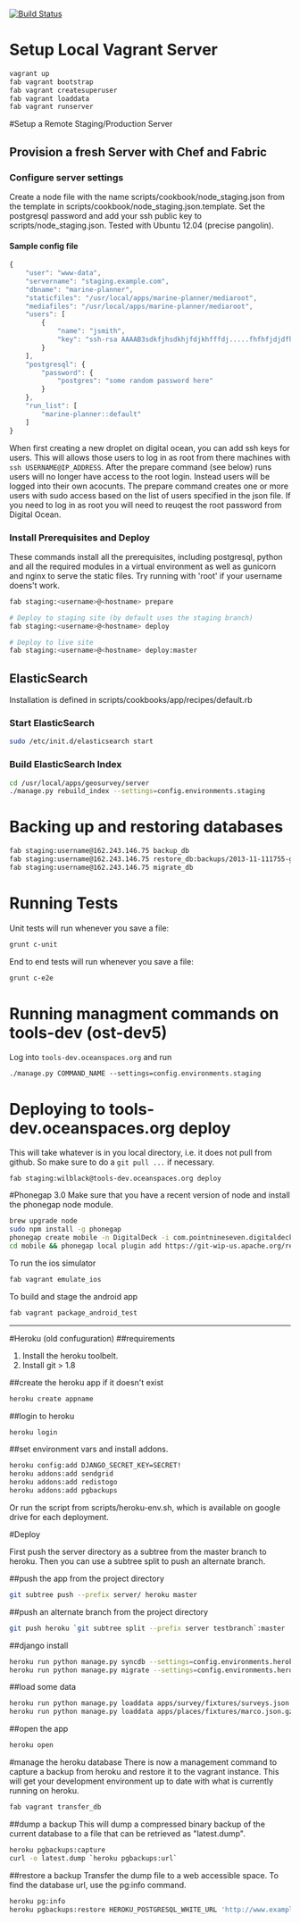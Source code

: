 [![Build Status](https://travis-ci.org/Ecotrust/geosurvey.png?branch=master)](https://travis-ci.org/Ecotrust/geosurvey)


# Setup Local Vagrant Server
```bash
vagrant up
fab vagrant bootstrap
fab vagrant createsuperuser
fab vagrant loaddata
fab vagrant runserver
```

#Setup a Remote Staging/Production Server
## Provision a fresh Server with Chef and Fabric
### Configure server settings
Create a node file with the name scripts/cookbook/node_staging.json from the template in scripts/cookbook/node_staging.json.template.  Set the postgresql password and add your ssh public key to scripts/node_staging.json.  Tested with Ubuntu 12.04 (precise pangolin).
#### Sample config file
```javascript
{
    "user": "www-data",
    "servername": "staging.example.com",
    "dbname": "marine-planner",
    "staticfiles": "/usr/local/apps/marine-planner/mediaroot",
    "mediafiles": "/usr/local/apps/marine-planner/mediaroot",
    "users": [
        {
            "name": "jsmith",
            "key": "ssh-rsa AAAAB3sdkfjhsdkhjfdjkhfffdj.....fhfhfjdjdfhQ== jsmith@machine.local"
        }
    ],
    "postgresql": {
        "password": {
            "postgres": "some random password here"
        }
    },
    "run_list": [
        "marine-planner::default"
    ]
}
```
When first creating a new droplet on digital ocean, you can add ssh keys for users. This will
allows those users to log in as root from there machines with `ssh USERNAME@IP_ADDRESS`.  After the prepare command (see below) runs users will no longer have access to the root login. Instead users will be logged into their own acocunts.  The prepare command creates one or more users with sudo access based on the list of users specified in the json file. If you need to log in as root you will need to reuqest the root password from Digital Ocean. 

### Install Prerequisites and Deploy
These commands install all the prerequisites, including postgresql, python and all the required modules in a virtual environment as well as gunicorn and nginx to serve the static files. Try running with 'root' if your username doens't work.
```bash
fab staging:<username>@<hostname> prepare

# Deploy to staging site (by default uses the staging branch)
fab staging:<username>@<hostname> deploy

# Deploy to live site
fab staging:<username>@<hostname> deploy:master


```
## ElasticSearch
Installation is defined in scripts/cookbooks/app/recipes/default.rb

### Start ElasticSearch
```bash
sudo /etc/init.d/elasticsearch start
```
### Build ElasticSearch Index
```bash
cd /usr/local/apps/geosurvey/server
./manage.py rebuild_index --settings=config.environments.staging
```

# Backing up and restoring databases

```bash
fab staging:username@162.243.146.75 backup_db
fab staging:username@162.243.146.75 restore_db:backups/2013-11-111755-geosurvey.dump
fab staging:username@162.243.146.75 migrate_db
```

# Running Tests

Unit tests will run whenever you save a file:

```bash
grunt c-unit
```

End to end tests will run whenever you save a file:


```bash
grunt c-e2e
```


# Running managment commands on tools-dev (ost-dev5)
Log into `tools-dev.oceanspaces.org` and run

```
./manage.py COMMAND_NAME --settings=config.environments.staging
```

# Deploying to tools-dev.oceanspaces.org deploy
This will take whatever is in you local directory, i.e. it does not pull from github. So make sure to do a `git pull ...` if necessary.

```
fab staging:wilblack@tools-dev.oceanspaces.org deploy
```


#Phonegap 3.0
Make sure that you have a recent version of node and install the phonegap node module.
```bash
brew upgrade node
sudo npm install -g phonegap
phonegap create mobile -n DigitalDeck -i com.pointnineseven.digitaldeck
cd mobile && phonegap local plugin add https://git-wip-us.apache.org/repos/asf/cordova-plugin-console.git
```

To run the ios simulator
```bash
fab vagrant emulate_ios
```

To build and stage the android app
```bash
fab vagrant package_android_test
```




----

#Heroku (old confuguration)
##requirements
1. Install the heroku toolbelt.
2. Install git > 1.8

##create the heroku app if it doesn't exist
```bash
heroku create appname
```

##login to heroku
```bash
heroku login
```

##set environment vars and install addons.
```bash
heroku config:add DJANGO_SECRET_KEY=SECRET!
heroku addons:add sendgrid
heroku addons:add redistogo
heroku addons:add pgbackups

```

Or run the script from scripts/heroku-env.sh, which is available on google drive for each deployment.

#Deploy

First push the server directory as a subtree from the master branch to heroku.  Then you can use a subtree split to push an alternate branch.

##push the app from the project directory
```bash
git subtree push --prefix server/ heroku master
```

##push an alternate branch from the project directory
```bash
git push heroku `git subtree split --prefix server testbranch`:master
```

##django install
```bash
heroku run python manage.py syncdb --settings=config.environments.heroku
heroku run python manage.py migrate --settings=config.environments.heroku
```

##load some data
```bash
heroku run python manage.py loaddata apps/survey/fixtures/surveys.json --settings=config.environments.heroku
heroku run python manage.py loaddata apps/places/fixtures/marco.json.gz --settings=config.environments.heroku
```

##open the app
```bash
heroku open
```

#manage the heroku database
There is now a management command to capture a backup from heroku and restore it to the vagrant instance.  This will get your development environment up to date with what is currently running on heroku.
```bash
fab vagrant transfer_db
```

##dump a backup
This will dump a compressed binary backup of the current database to a file that can be retrieved as "latest.dump".
```bash
heroku pgbackups:capture
curl -o latest.dump `heroku pgbackups:url`
```

##restore a backup
Transfer the dump file to a web accessible space.  To find the database url, use the pg:info command.
```bash
heroku pg:info
heroku pgbackups:restore HEROKU_POSTGRESQL_WHITE_URL 'http://www.example.org/latest.dump'
```
